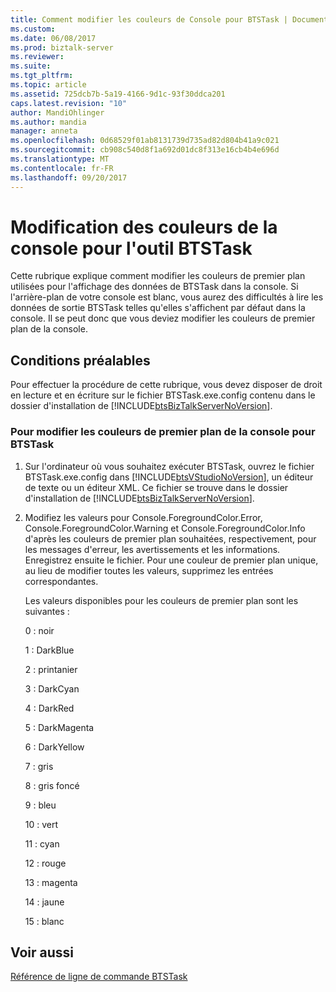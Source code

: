 ```yaml
---
title: Comment modifier les couleurs de Console pour BTSTask | Documents Microsoft
ms.custom: 
ms.date: 06/08/2017
ms.prod: biztalk-server
ms.reviewer: 
ms.suite: 
ms.tgt_pltfrm: 
ms.topic: article
ms.assetid: 725dcb7b-5a19-4166-9d1c-93f30ddca201
caps.latest.revision: "10"
author: MandiOhlinger
ms.author: mandia
manager: anneta
ms.openlocfilehash: 0d68529f01ab8131739d735ad82d804b41a9c021
ms.sourcegitcommit: cb908c540d8f1a692d01dc8f313e16cb4b4e696d
ms.translationtype: MT
ms.contentlocale: fr-FR
ms.lasthandoff: 09/20/2017
---
```

# <a name="how-to-edit-the-console-colors-for-btstask"></a>Modification des couleurs de la console pour l'outil BTSTask
Cette rubrique explique comment modifier les couleurs de premier plan utilisées pour l'affichage des données de BTSTask dans la console. Si l'arrière-plan de votre console est blanc, vous aurez des difficultés à lire les données de sortie BTSTask telles qu'elles s'affichent par défaut dans la console. Il se peut donc que vous deviez modifier les couleurs de premier plan de la console.  
  
## <a name="prerequisites"></a>Conditions préalables  
 Pour effectuer la procédure de cette rubrique, vous devez disposer de droit en lecture et en écriture sur le fichier BTSTask.exe.config contenu dans le dossier d'installation de [!INCLUDE[btsBizTalkServerNoVersion](../includes/btsbiztalkservernoversion-md.md)].  
  
### <a name="to-edit-the-console-foreground-colors-for-btstask"></a>Pour modifier les couleurs de premier plan de la console pour BTSTask  
  
1.  Sur l'ordinateur où vous souhaitez exécuter BTSTask, ouvrez le fichier BTSTask.exe.config dans [!INCLUDE[btsVStudioNoVersion](../includes/btsvstudionoversion-md.md)], un éditeur de texte ou un éditeur XML. Ce fichier se trouve dans le dossier d'installation de [!INCLUDE[btsBizTalkServerNoVersion](../includes/btsbiztalkservernoversion-md.md)].  
  
2.  Modifiez les valeurs pour Console.ForegroundColor.Error, Console.ForegroundColor.Warning et Console.ForegroundColor.Info d'après les couleurs de premier plan souhaitées, respectivement, pour les messages d'erreur, les avertissements et les informations. Enregistrez ensuite le fichier. Pour une couleur de premier plan unique, au lieu de modifier toutes les valeurs, supprimez les entrées correspondantes.  
  
     Les valeurs disponibles pour les couleurs de premier plan sont les suivantes :  
  
     0 : noir  
  
     1 : DarkBlue  
  
     2 : printanier  
  
     3 : DarkCyan  
  
     4 : DarkRed  
  
     5 : DarkMagenta  
  
     6 : DarkYellow  
  
     7 : gris  
  
     8 : gris foncé  
  
     9 : bleu  
  
     10 : vert  
  
     11 : cyan  
  
     12 : rouge  
  
     13 : magenta  
  
     14 : jaune  
  
     15 : blanc  
  
## <a name="see-also"></a>Voir aussi  
 [Référence de ligne de commande BTSTask](../core/btstask-command-line-reference.md)